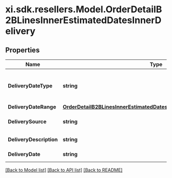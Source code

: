 # xi.sdk.resellers.Model.OrderDetailB2BLinesInnerEstimatedDatesInnerDelivery

## Properties

Name | Type | Description | Notes
------------ | ------------- | ------------- | -------------
**DeliveryDateType** | **string** | Date type. Example Single or multiple dates. | [optional] 
**DeliveryDateRange** | [**OrderDetailB2BLinesInnerEstimatedDatesInnerDeliveryDeliveryDateRange**](OrderDetailB2BLinesInnerEstimatedDatesInnerDeliveryDeliveryDateRange.md) |  | [optional] 
**DeliverySource** | **string** | Source of the delivery. | [optional] 
**DeliveryDescription** | **string** | Delivery description. | [optional] 
**DeliveryDate** | **string** | Delivery date. | [optional] 

[[Back to Model list]](../README.md#documentation-for-models) [[Back to API list]](../README.md#documentation-for-api-endpoints) [[Back to README]](../README.md)

